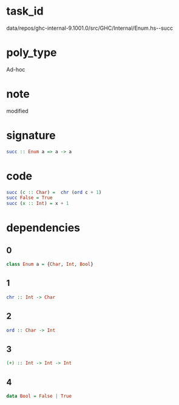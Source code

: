 
# task_id
data/repos/ghc-internal-9.1001.0/src/GHC/Internal/Enum.hs--succ

# poly_type
Ad-hoc

# note
modified

# signature
```haskell
succ :: Enum a => a -> a
```  

# code
```haskell
succ (c :: Char) =  chr (ord c + 1)
succ False = True
succ (x :: Int) = x + 1
```

# dependencies
## 0
```haskell
class Enum a = {Char, Int, Bool}
```
## 1
```haskell
chr :: Int -> Char
```
## 2
```haskell
ord :: Char -> Int
```
## 3
```haskell
(+) :: Int -> Int -> Int
```
## 4
```haskell
data Bool = False | True
```